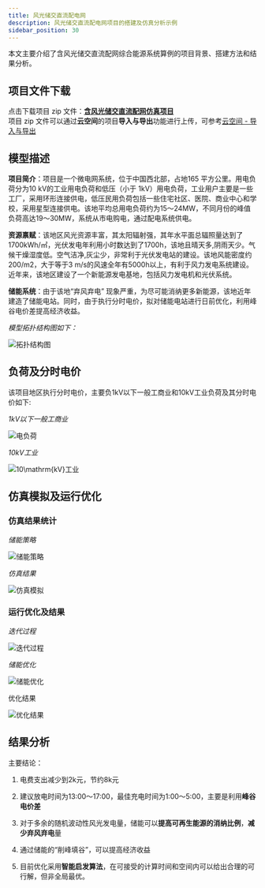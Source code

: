 ```yaml
---
title: 风光储交直流配电网
description: 风光储交直流配电网项目的搭建及仿真分析示例
sidebar_position: 30
---
```



本文主要介绍了含风光储交直流配网综合能源系统算例的项目背景、搭建方法和结果分析。

## 项目文件下载
点击下载项目 zip 文件：[**含风光储交直流配网仿真项目**](./ac-dc-hybrid-distribution-system-with-renewables.zip)  
项目 zip 文件可以通过**云空间**的项目**导入与导出**功能进行上传，可参考[云空间 - 导入与导出](../../30-cloud-space/index.md#导入与导出)

## 模型描述

**项目简介**：项目是一个微电网系统，位于中国西北部，占地165 平方公里。用电负荷分为10 $\mathrm{kV}$的工业用电负荷和低压（小于 1$\mathrm{kV}$）用电负荷，工业用户主要是一些工厂，采用环形连接供电，低压民用负荷包括一些住宅社区、医院、商业中心和学校，采用星型连接供电。该地平均总用电负荷约为15～24MW，不同月份的峰值负荷高达19～30MW，系统从市电购电，通过配电系统供电。

**资源禀赋**：该地区风光资源丰富，其太阳辐射强，其年水平面总辐照量达到了1700kWh/㎡，光伏发电年利用小时数达到了1700h，该地且晴天多,阴雨天少。气候干燥湿度低。空气洁净,灰尘少，非常利于光伏发电站的建设。该地风能密度约200/m2，大于等于3 m/s的风速全年有5000h以上，有利于风力发电系统建设。近年来，该地区建设了一个新能源发电基地，包括风力发电机和光伏系统。

**储能系统**：由于该地“弃风弃电” 现象严重，为尽可能消纳更多新能源，该地近年建造了储能电站。同时，由于执行分时电价，拟对储能电站进行日前优化，利用峰谷电价差提高经济收益。


*模型拓扑结构图如下：*

![拓扑结构图](./image9.png "拓扑结构图")


## 负荷及分时电价

该项目地区执行分时电价，主要负1$\mathrm{kV}$以下一般工商业和10$\mathrm{kV}$工业负荷及其分时电价如下:

*1$\mathrm{kV}$以下一般工商业*

![电负荷](./image10.png "电负荷")

*10$\mathrm{kV}$工业*

![10$\mathrm{kV}$工业](./image11.png "10$\mathrm{kV}$工业")


## 仿真模拟及运行优化

### 仿真结果统计

*储能策略*

![储能策略](./image12.png )

 *仿真结果*

![仿真模拟](./image13.png)

### 运行优化及结果

*迭代过程*

![迭代过程](./image15.png)

*储能优化*

![储能优化](./image14.png)

优化结果

![优化结果](./image16.png)

## 结果分析

主要结论：

1. 电费支出减少到2k元，节约8k元

2. 建议放电时间为13:00～17:00，最佳充电时间为1:00～5:00，主要是利用**峰谷电价差**

3. 对于多余的随机波动性风光发电量，储能可以**提高可再生能源的消纳比例**，**减少弃风弃电**量

4. 通过储能的“削峰填谷”，可以提高经济收益

5. 目前优化采用**智能启发算法**，在可接受的计算时间和空间内可以给出合理的可行解，但非全局最优。